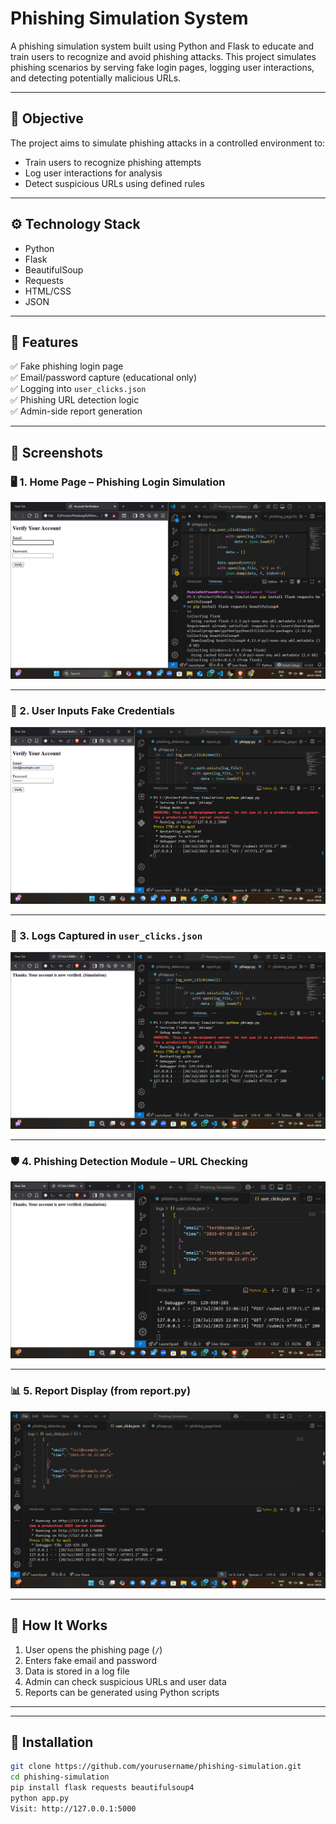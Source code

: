 #  Phishing Simulation System

A phishing simulation system built using Python and Flask to educate and train users to recognize and avoid phishing attacks. This project simulates phishing scenarios by serving fake login pages, logging user interactions, and detecting potentially malicious URLs.

---

## 🧠 Objective

The project aims to simulate phishing attacks in a controlled environment to:
- Train users to recognize phishing attempts
- Log user interactions for analysis
- Detect suspicious URLs using defined rules

---

## ⚙️ Technology Stack

- Python
- Flask
- BeautifulSoup
- Requests
- HTML/CSS
- JSON

---

## 🚀 Features

✅ Fake phishing login page  
✅ Email/password capture (educational only)  
✅ Logging into `user_clicks.json`  
✅ Phishing URL detection logic  
✅ Admin-side report generation  

---

## 📸 Screenshots

### 🖥️ 1. Home Page – Phishing Login Simulation  
![Screenshot 1](./1.png)

---

### 🧾 2. User Inputs Fake Credentials  
![Screenshot 2](./2.png)

---

### 📂 3. Logs Captured in `user_clicks.json`  
![Screenshot 3](./3.png)

---

### 🛡️ 4. Phishing Detection Module – URL Checking  
![Screenshot 4](./4.png)

---

### 📊 5. Report Display (from report.py)  
![Screenshot 5](./5.png)

---

## 🧪 How It Works

1. User opens the phishing page (`/`)
2. Enters fake email and password
3. Data is stored in a log file
4. Admin can check suspicious URLs and user data
5. Reports can be generated using Python scripts

---

---

## 📄 Installation

```bash
git clone https://github.com/yourusername/phishing-simulation.git
cd phishing-simulation
pip install flask requests beautifulsoup4
python app.py
Visit: http://127.0.0.1:5000


